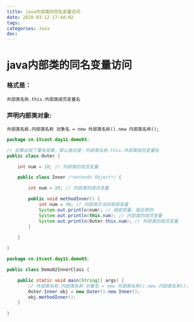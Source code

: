 ```yaml
---
title: java内部类的同名变量访问
date: 2020-03-12 17:44:02
tags:
categories: Java
doc:
---
```


# java内部类的同名变量访问

### 格式是：

`外部类名称.this.外部类成员变量名`

### 声明内部类对象:

`外部类名称.内部类名称 对象名 = new 外部类名称().new 内部类名称();`

```java
package cn.itcast.day11.demo03;

// 如果出现了重名现象，那么格式是：外部类名称.this.外部类成员变量名
public class Outer {

    int num = 10; // 外部类的成员变量

    public class Inner /*extends Object*/ {

        int num = 20; // 内部类的成员变量

        public void methodInner() {
            int num = 30; // 内部类方法的局部变量
            System.out.println(num); // 局部变量，就近原则
            System.out.println(this.num); // 内部类的成员变量
            System.out.println(Outer.this.num); // 外部类的成员变量
        }

    }

}

```

```java
package cn.itcast.day11.demo03;

public class Demo02InnerClass {

    public static void main(String[] args) {
        // 外部类名称.内部类名称 对象名 = new 外部类名称().new 内部类名称();
        Outer.Inner obj = new Outer().new Inner();
        obj.methodInner();
    }

}

```

